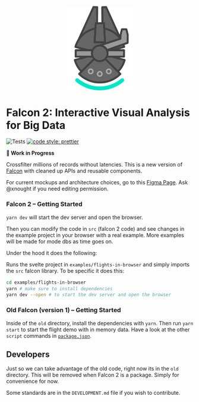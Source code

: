 <p align="center">
  <img src="logo/logo.png" width="200">
</p>

# Falcon 2: Interactive Visual Analysis for Big Data

![Tests](https://github.com/cmudig/falcon/workflows/Node.js%20CI/badge.svg)
[![code style: prettier](https://img.shields.io/badge/code_style-prettier-ff69b4.svg?style=rounded)](https://github.com/prettier/prettier)

**🚧 Work in Progress**

Crossfilter millions of records without latencies. This is a new version of [Falcon](https://github.com/vega/falcon) with cleaned up APIs and reusable components.

For current mockups and architecture choices, go to this [Figma Page](https://www.figma.com/file/0fErf0QvmhpgNGrCwFM3hZ/falcon2?node-id=3%3A2). Ask @xnought if you need editing permission.

### Falcon 2 – Getting Started

`yarn dev` will start the dev server and open the browser.

Then you can modify the code in `src` (falcon 2 code) and see changes in the example project in your browser with a real example. More examples will be made for mode dbs as time goes on.

Under the hood it does the following:

Runs the svelte project in `examples/flights-in-browser` and simply imports the `src` falcon library. To be specific it does this:

```bash
cd examples/flights-in-browser
yarn # make sure to install dependencies
yarn dev --open # to start the dev server and open the browser
```

### Old Falcon (version 1) – Getting Started

Inside of the `old` directory, install the dependencies with `yarn`. Then run `yarn start` to start the flight demo with in memory data. Have a look at the other `script` commands in [`package.json`](https://github.com/vega/falcon/blob/master/package.json).

## Developers

Just so we can take advantage of the old code, right now its in the `old` directory. This will be removed when Falcon 2 is a package. Simply for convenience for now.

Some standards are in the `DEVELOPMENT.md` file if you wish to contribute.
